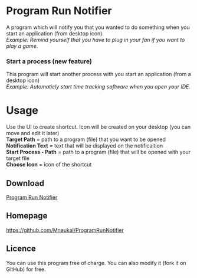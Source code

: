 # Program Run Notifier
A program which will notify you that you wanted to do something when you start an application (from desktop icon).<br>
*Example: Remind yourself that you have to plug in your fan if you want to play a game.*
### Start a process (new feature)
This program will start another process with you start an application (from a desktop icon)<br>
*Example: Automaticly start time tracking software when you open your IDE.*

# Usage
Use the UI to create shortcut. Icon will be created on your desktop (you can move and edit it later)<br>
**Target Path** = path to a program (file) that you want to be opened<br>
**Notification Text** = text that will be displayed on the notificaition<br>
**Start Process - Path** = path to a program (file) that will be opened with your target file<br>
**Choose Icon** = icon of the shortcut<br>

## Download
<a href="https://github.com/Mnaukal/ProgramRunNotifier/blob/master/ProgramRunNotifier/bin/Release/ProgramRunNotifier.rar?raw=true">Program Run Notifier</a>

## Homepage
https://github.com/Mnaukal/ProgramRunNotifier

## Licence
You can use this program free of charge. You can also modify it (fork it on GitHub) for free.
